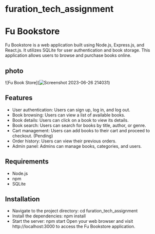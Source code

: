 # furation_tech_assignment
# Fu Bookstore

Fu Bookstore is a web application built using Node.js, Express.js, and React.js. It utilizes SQLite for user authentication and book storage. 
This application allows users to browse and purchase books online.

## photo 
![Fu Book Store](![Screenshot 2023-06-26 214031](https://github.com/ashokegorlu/furation_tech_assignment/assets/126849790/66e2ccf9-c836-40c4-b086-eaf176e26b40))



## Features

- User authentication: Users can sign up, log in, and log out.
- Book browsing: Users can view a list of available books.
- Book details: Users can click on a book to view its details.
- Book search: Users can search for books by title, author, or genre.
- Cart management: Users can add books to their cart and proceed to checkout. (Pending)
- Order history: Users can view their previous orders.
- Admin panel: Admins can manage books, categories, and users.

## Requirements

- Node.js 
- npm 
- SQLite 

## Installation

- Navigate to the project directory:
cd furation_tech_assignment
- Install the dependencies:
npm install
- Start the server:
npm start
Open your web browser and visit http://localhost:3000 to access the Fu Bookstore application.
